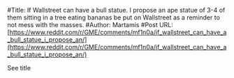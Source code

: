 #Title: If Wallstreet can have a bull statue. I propose an ape statue of 3-4 of them sitting in a tree eating bananas be put on Wallstreet as a reminder to not mess with the masses.
#Author: Martamis
#Post URL: [https://www.reddit.com/r/GME/comments/mf1n0a/if_wallstreet_can_have_a_bull_statue_i_propose_an/](https://www.reddit.com/r/GME/comments/mf1n0a/if_wallstreet_can_have_a_bull_statue_i_propose_an/)


See title
